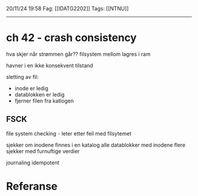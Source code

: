 20/11/24 19:58
Fag: [[IDATG2202]]
Tags: [[NTNU]]
___
# ch 42 - crash consistency
hva skjer når strømmen går??
filsystem mellom lagres i ram

havner i en ikke konsekvent tilstand

sletting av fil:
- inode er ledig
- datablokken er ledig
- fjerner filen fra katlogen

## FSCK
file system checking - leter etter feil med filsytemet

sjekker om inodene finnes i en katalog
alle datablokker med inodene
flere sjekker med furnuftige verdier

journaling
idempotent








# Referanse
